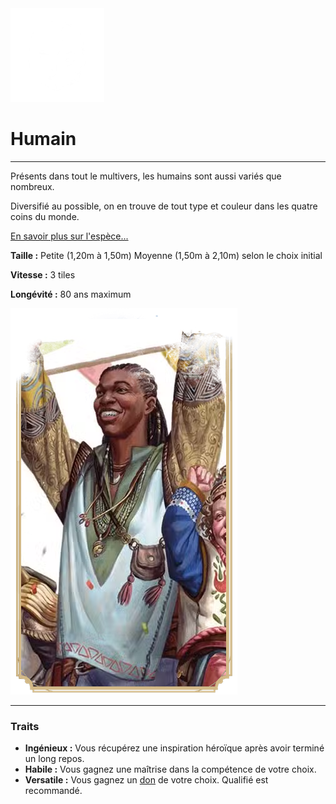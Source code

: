<div class="icon-container">
  <img src="_media/especes/humain.png" alt="Humain" class="icon-r-title" data-no-zoom />

# Humain <!-- {docsify-ignore} -->

</div>

---

<div class="bloc-pres">
<div class="bloc-texte">
  <div class="texte">
    <p>Présents dans tout le multivers, les humains sont aussi variés que nombreux.</p>
    <p>Diversifié au possible, on en trouve de tout type et couleur dans les quatre coins du monde.</p>
    <a href="#" target="_blank">En savoir plus sur l'espèce...</a>
    <div class="summary">
      <p><strong>Taille :</strong> Petite (1,20m à 1,50m) Moyenne (1,50m à 2,10m) selon le choix initial</p>
      <p><strong>Vitesse :</strong> 3 tiles</p>
      <p><strong>Longévité :</strong> 80 ans maximum</p>
    </div>
  </div>
  </div>
  <img src="_media/especes/pres-humain.png" alt="Humain" class="img-pres" data-no-zoom />
</div>

---

### Traits <!-- {docsify-ignore} -->

- **Ingénieux :** Vous récupérez une inspiration héroïque après avoir terminé un long repos.
- **Habile :** Vous gagnez une maîtrise dans la compétence de votre choix.
- **Versatile :** Vous gagnez un [don]() de votre choix. Qualifié est recommandé.